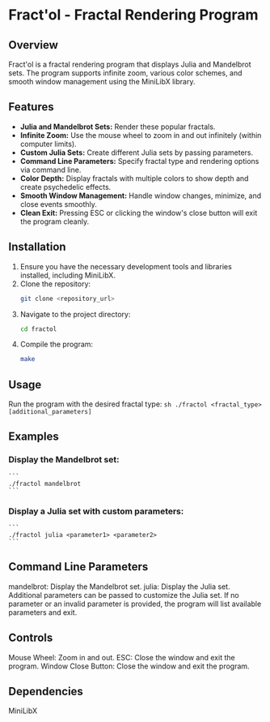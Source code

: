 # Fract'ol - Fractal Rendering Program

## Overview
Fract'ol is a fractal rendering program that displays Julia and Mandelbrot sets. The program supports infinite zoom, various color schemes, and smooth window management using the MiniLibX library.

## Features
- **Julia and Mandelbrot Sets:** Render these popular fractals.
- **Infinite Zoom:** Use the mouse wheel to zoom in and out infinitely (within computer limits).
- **Custom Julia Sets:** Create different Julia sets by passing parameters.
- **Command Line Parameters:** Specify fractal type and rendering options via command line.
- **Color Depth:** Display fractals with multiple colors to show depth and create psychedelic effects.
- **Smooth Window Management:** Handle window changes, minimize, and close events smoothly.
- **Clean Exit:** Pressing ESC or clicking the window's close button will exit the program cleanly.

## Installation
1. Ensure you have the necessary development tools and libraries installed, including MiniLibX.
2. Clone the repository:
    ```sh
    git clone <repository_url>
    ```
3. Navigate to the project directory:
    ```sh
    cd fractol
    ```
4. Compile the program:
    ```sh
    make
    ```

## Usage
Run the program with the desired fractal type:
    ```sh
    ./fractol <fractal_type> [additional_parameters]
    ```

## Examples

### Display the Mandelbrot set:
    ```
    ./fractol mandelbrot
    ```
### Display a Julia set with custom parameters:
    ```
    ./fractol julia <parameter1> <parameter2>
    ```
## Command Line Parameters
mandelbrot: Display the Mandelbrot set.
julia: Display the Julia set. Additional parameters can be passed to customize the Julia set. If no parameter or an invalid parameter is provided, the program will list available parameters and exit.
## Controls
Mouse Wheel: Zoom in and out.
ESC: Close the window and exit the program.
Window Close Button: Close the window and exit the program.
## Dependencies
MiniLibX
